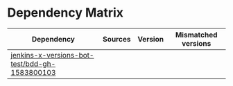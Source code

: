 # Dependency Matrix

Dependency | Sources | Version | Mismatched versions
---------- | ------- | ------- | -------------------
[jenkins-x-versions-bot-test/bdd-gh-1583800103](https://github.com/jenkins-x-versions-bot-test/bdd-gh-1583800103.git) |  | []() | 
